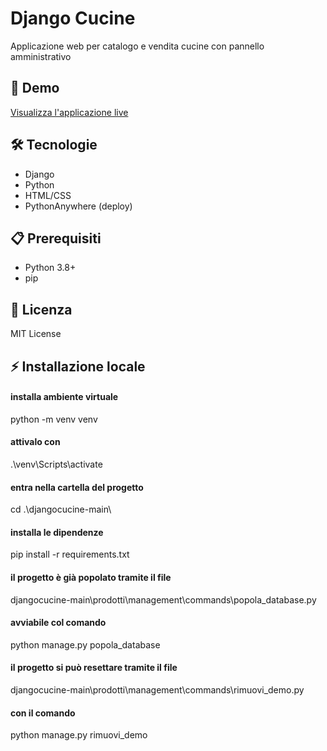 # Django Cucine
Applicazione web per catalogo e vendita cucine con pannello amministrativo

## 🚀 Demo
[Visualizza l'applicazione live](https://nicmarp4.pythonanywhere.com/)

## 🛠️ Tecnologie
- Django
- Python 
- HTML/CSS
- PythonAnywhere (deploy)

## 📋 Prerequisiti
- Python 3.8+
- pip



## 📄 Licenza
MIT License


## ⚡ Installazione locale


#### installa ambiente virtuale
python -m venv venv    

#### attivalo con
.\venv\Scripts\activate

#### entra nella cartella del progetto
cd .\djangocucine-main\

#### installa le dipendenze
pip install -r requirements.txt 

#### il progetto è già popolato tramite il file  
djangocucine-main\prodotti\management\commands\popola_database.py

#### avviabile col comando
python manage.py popola_database

#### il progetto si può resettare tramite il file
djangocucine-main\prodotti\management\commands\rimuovi_demo.py

#### con il comando

python manage.py rimuovi_demo
